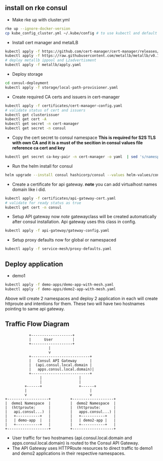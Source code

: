## install on rke consul
- Make rke up with cluster.yml
```bash
rke up --ignore-docker-version
cp kube_config_cluster.yml ~/.kube/config # to use kubectl and default kubeconfig
```
- Install cert manager and metalLB
```bash
kubectl apply -f https://github.com/cert-manager/cert-manager/releases/download/v1.18.2/cert-manager.yaml
kubectl apply -f https://raw.githubusercontent.com/metallb/metallb/v0.15.2/config/manifests/metallb-native.yaml
# deploy metallb ippool and L2advertisment
kubectl apply -f metallb/apply.yaml
```
- Deploy storage
```bash
cd consul-deployment
kubectl apply -f storage/local-path-provisioner.yaml
```
- Create required CA certs and issuers in cert-manager
```bash
kubectl apply -f certificates/cert-manager-config.yaml
# validate status of cert and issuers
kubectl get clusterissuer
kubectl get cert -A
kubectl get secret -n cert-manager
kubectl get secret -n consul
```
- Copy the cert secret to consul namespace **This is required for S2S TLS with own CA and it is a must of the secition in consul values file reference ca cert and key**
```bash
kubectl get secret ca-key-pair -n cert-manager -o yaml  | sed 's/namespace: cert-manager/namespace: consul/' | kubectl apply -f -
```
- Run the helm install for consul
```bash
helm upgrade --install consul hashicorp/consul --values helm-values/consul-values.yaml -n consul
```
- Create a certificate for api gateway. **note** you can add virtualhost names domain like i did.
```bash
kubectl apply -f certificates/api-gateway-cert.yaml 
# validate for ready status as true
kubectl get cert -n consul  
```
- Setup API gateway now *note* gatewayclass will be created automatically after consul installation. Api gateway uses this class in config.
```bash
kubectl apply -f api-gateway/gateway-config.yaml   
```
- Setup proxy defaults now for global or namespaced 
```bash
kubectl apply -f service-mesh/proxy-defaults.yaml  
```

## Deploy application
- demo1
```bash
kubectl apply -f demo-apps/demo-app-with-mesh.yaml 
kubectl apply -f demo-apps/demo2-app-with-mesh.yaml
```
Above will create 2 namespaces and deploy 2 application in each will create httproute and intentions for them. These two will have two hostnames pointing to same api gateway.

## Traffic Flow Diagram

```
           +-------------------+
           |      User         |
           +-------------------+
                    |
                    v
           +---------------------------+
           |   Consul API Gateway      |
           |  (api.consul.local.domain |
           |   apps.consul.local.domain)|
           +---------------------------+
                |                 |
                |                 |
         +------+                 +------+
         |                             |
         v                             v
+-------------------+         +-------------------+
|  demo1 Namespace  |         |  demo2 Namespace  |
|  (httproute:      |         |  (httproute:      |
|   api.consul...)  |         |   apps.consul...) |
|   +-----------+   |         |   +-----------+   |
|   | demo-app  |   |         |   | demo2-app |   |
|   +-----------+   |         |   +-----------+   |
+-------------------+         +-------------------+
```

- User traffic for two hostnames (api.consul.local.domain and apps.consul.local.domain) is routed to the Consul API Gateway.
- The API Gateway uses HTTPRoute resources to direct traffic to demo1 and demo2 applications in their respective namespaces.


